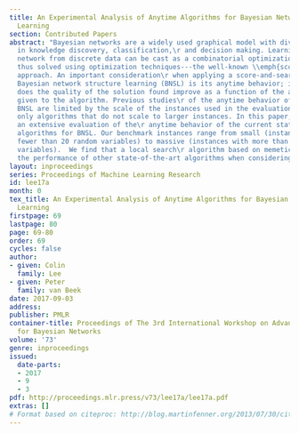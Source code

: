```yaml
---
title: An Experimental Analysis of Anytime Algorithms for Bayesian Network Structure
  Learning
section: Contributed Papers
abstract: "Bayesian networks are a widely used graphical model with diverse applications
  in knowledge discovery, classification,\r and decision making. Learning a Bayesian
  network from discrete data can be cast as a combinatorial optimization problem and\r
  thus solved using optimization techniques---the well-known \\emph{score-and-search}
  approach. An important consideration\r when applying a score-and-search method for
  Bayesian network structure learning (BNSL) is its anytime behavior; i.e., how\r
  does the quality of the solution found improve as a function of the amount of time
  given to the algorithm. Previous studies\r of the anytime behavior of methods for
  BNSL are limited by the scale of the instances used in the evaluation and evaluate\r
  only algorithms that do not scale to larger instances. In this paper, we perform
  an extensive evaluation of the\r anytime behavior of the current state-of-the-art
  algorithms for BNSL. Our benchmark instances range from small (instances\r with
  fewer than 20 random variables) to massive (instances with more than 1,500 random
  variables).  We find that a local search\r algorithm based on memetic search dominates
  the performance of other state-of-the-art algorithms when considering anytime behavior."
layout: inproceedings
series: Proceedings of Machine Learning Research
id: lee17a
month: 0
tex_title: An Experimental Analysis of Anytime Algorithms for Bayesian Network Structure
  Learning
firstpage: 69
lastpage: 80
page: 69-80
order: 69
cycles: false
author:
- given: Colin
  family: Lee
- given: Peter
  family: van Beek
date: 2017-09-03
address: 
publisher: PMLR
container-title: Proceedings of The 3rd International Workshop on Advanced Methodologies
  for Bayesian Networks
volume: '73'
genre: inproceedings
issued:
  date-parts:
  - 2017
  - 9
  - 3
pdf: http://proceedings.mlr.press/v73/lee17a/lee17a.pdf
extras: []
# Format based on citeproc: http://blog.martinfenner.org/2013/07/30/citeproc-yaml-for-bibliographies/
---
```

